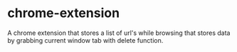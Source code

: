 # chrome-extension
A chrome extension that stores a list of url's while browsing that stores data by grabbing current window tab with delete function.
